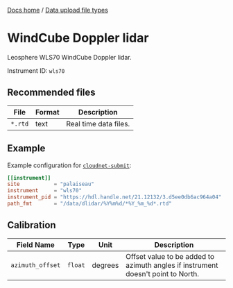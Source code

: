 [Docs home](https://docs.cloudnet.fmi.fi) / [Data upload file types](../api/upload-file-types.md)

# WindCube Doppler lidar

Leosphere WLS70 WindCube Doppler lidar.

Instrument ID: `wls70`

## Recommended files

| File    | Format | Description           |
| ------- | ------ | --------------------- |
| `*.rtd` | text   | Real time data files. |

## Example

Example configuration for [`cloudnet-submit`](https://github.com/actris-cloudnet/cloudnet-submit):

```toml
[[instrument]]
site           = "palaiseau"
instrument     = "wls70"
instrument_pid = "https://hdl.handle.net/21.12132/3.d5ee0db6ac964a04"
path_fmt       = "/data/dlidar/%Y%m%d/*%Y_%m_%d*.rtd"
```

## Calibration

| Field Name       | Type    | Unit    | Description                                                                      |
| ---------------- | ------- | ------- | -------------------------------------------------------------------------------- |
| `azimuth_offset` | `float` | degrees | Offset value to be added to azimuth angles if instrument doesn't point to North. |

